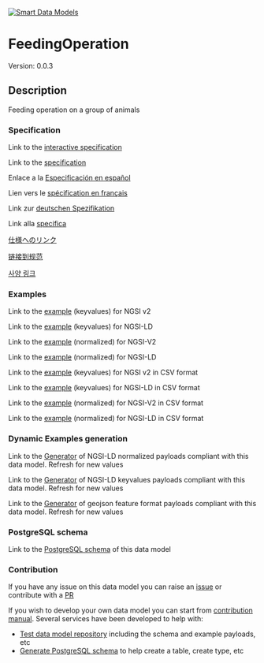 [![Smart Data Models](https://smartdatamodels.org/wp-content/uploads/2022/01/SmartDataModels_logo.png "Logo")](https://smartdatamodels.org)
# FeedingOperation
Version: 0.0.3

## Description 

Feeding operation on a group of animals
### Specification

Link to the [interactive specification](https://swagger.lab.fiware.org/?url=https://smart-data-models.github.io/dataModel.Aquaculture/FeedingOperation/swagger.yaml)

Link to the [specification](https://github.com/smart-data-models/dataModel.Aquaculture/blob/master/FeedingOperation/doc/spec.md)

Enlace a la [Especificación en español](https://github.com/smart-data-models/dataModel.Aquaculture/blob/master/FeedingOperation/doc/spec_ES.md)

Lien vers le [spécification en français](https://github.com/smart-data-models/dataModel.Aquaculture/blob/master/FeedingOperation/doc/spec_FR.md)

Link zur [deutschen Spezifikation](https://github.com/smart-data-models/dataModel.Aquaculture/blob/master/FeedingOperation/doc/spec_DE.md)

Link alla [specifica](https://github.com/smart-data-models/dataModel.Aquaculture/blob/master/FeedingOperation/doc/spec_IT.md)

[仕様へのリンク](https://github.com/smart-data-models/dataModel.Aquaculture/blob/master/FeedingOperation/doc/spec_JA.md)

[链接到规范](https://github.com/smart-data-models/dataModel.Aquaculture/blob/master/FeedingOperation/doc/spec_ZH.md)

[사양 링크](https://github.com/smart-data-models/dataModel.Aquaculture/blob/master/FeedingOperation/doc/spec_KO.md)
### Examples

Link to the [example](https://smart-data-models.github.io/dataModel.Aquaculture/FeedingOperation/examples/example.json) (keyvalues) for NGSI v2

Link to the [example](https://smart-data-models.github.io/dataModel.Aquaculture/FeedingOperation/examples/example.jsonld) (keyvalues) for NGSI-LD

Link to the [example](https://smart-data-models.github.io/dataModel.Aquaculture/FeedingOperation/examples/example-normalized.json) (normalized) for NGSI-V2

Link to the [example](https://smart-data-models.github.io/dataModel.Aquaculture/FeedingOperation/examples/example-normalized.jsonld) (normalized) for NGSI-LD

Link to the [example](https://github.com/smart-data-models/dataModel.Aquaculture/blob/master/FeedingOperation/examples/example.json.csv) (keyvalues) for NGSI v2 in CSV format

Link to the [example](https://github.com/smart-data-models/dataModel.Aquaculture/blob/master/FeedingOperation/examples/example.jsonld.csv) (keyvalues) for NGSI-LD in CSV format

Link to the [example](https://github.com/smart-data-models/dataModel.Aquaculture/blob/master/FeedingOperation/examples/example-normalized.json.csv) (normalized) for NGSI-V2 in CSV format

Link to the [example](https://github.com/smart-data-models/dataModel.Aquaculture/blob/master/FeedingOperation/examples/example-normalized.jsonld.csv) (normalized) for NGSI-LD in CSV format
### Dynamic Examples generation

Link to the [Generator](https://smartdatamodels.org/extra/ngsi-ld_generator.php?schemaUrl=https://raw.githubusercontent.com/smart-data-models/dataModel.Aquaculture/master/FeedingOperation/schema.json&email=info@smartdatamodels.org) of NGSI-LD normalized payloads compliant with this data model. Refresh for new values

Link to the [Generator](https://smartdatamodels.org/extra/ngsi-ld_generator_keyvalues.php?schemaUrl=https://raw.githubusercontent.com/smart-data-models/dataModel.Aquaculture/master/FeedingOperation/schema.json&email=info@smartdatamodels.org) of NGSI-LD keyvalues payloads compliant with this data model. Refresh for new values

Link to the [Generator](https://smartdatamodels.org/extra/geojson_features_generator.php?schemaUrl=https://raw.githubusercontent.com/smart-data-models/dataModel.Aquaculture/master/FeedingOperation/schema.json&email=info@smartdatamodels.org) of geojson feature format payloads compliant with this data model. Refresh for new values
### PostgreSQL schema

Link to the [PostgreSQL schema](https://github.com/smart-data-models/dataModel.Aquaculture/blob/master/FeedingOperation/schema.sql) of this data model
### Contribution

 If you have any issue on this data model you can raise an [issue](https://github.com/smart-data-models/dataModel.Aquaculture/issues)  or contribute with a [PR](https://github.com/smart-data-models/dataModel.Aquaculture/pulls)

 If you wish to develop your own data model you can start from [contribution manual](https://bit.ly/contribution_manual). Several services have been developed to help with: 
 - [Test data model repository](https://smartdatamodels.org/index.php/data-models-contribution-api/) including the schema and example payloads, etc
 - [Generate PostgreSQL schema](https://smartdatamodels.org/index.php/sql-service/) to help create a table, create type, etc